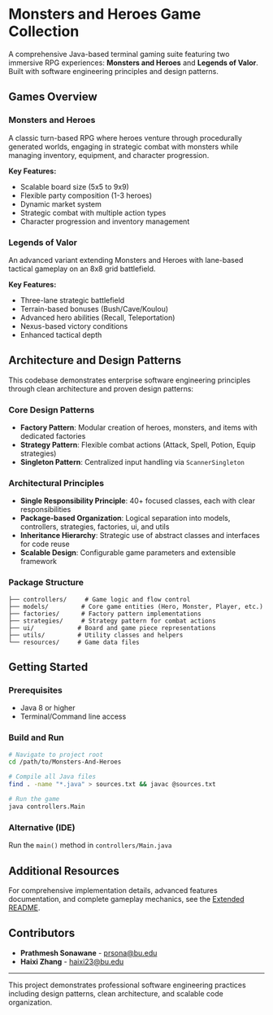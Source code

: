 # Monsters and Heroes Game Collection

A comprehensive Java-based terminal gaming suite featuring two immersive RPG experiences: **Monsters and Heroes** and **Legends of Valor**. Built with software engineering principles and design patterns.

## Games Overview

### Monsters and Heroes
A classic turn-based RPG where heroes venture through procedurally generated worlds, engaging in strategic combat with monsters while managing inventory, equipment, and character progression.

**Key Features:**
- Scalable board size (5x5 to 9x9)
- Flexible party composition (1-3 heroes)
- Dynamic market system
- Strategic combat with multiple action types
- Character progression and inventory management

### Legends of Valor
An advanced variant extending Monsters and Heroes with lane-based tactical gameplay on an 8x8 grid battlefield.

**Key Features:**
- Three-lane strategic battlefield
- Terrain-based bonuses (Bush/Cave/Koulou)
- Advanced hero abilities (Recall, Teleportation)
- Nexus-based victory conditions
- Enhanced tactical depth

## Architecture and Design Patterns

This codebase demonstrates enterprise software engineering principles through clean architecture and proven design patterns:

### Core Design Patterns
- **Factory Pattern**: Modular creation of heroes, monsters, and items with dedicated factories
- **Strategy Pattern**: Flexible combat actions (Attack, Spell, Potion, Equip strategies)
- **Singleton Pattern**: Centralized input handling via `ScannerSingleton`

### Architectural Principles
- **Single Responsibility Principle**: 40+ focused classes, each with clear responsibilities
- **Package-based Organization**: Logical separation into models, controllers, strategies, factories, ui, and utils
- **Inheritance Hierarchy**: Strategic use of abstract classes and interfaces for code reuse
- **Scalable Design**: Configurable game parameters and extensible framework

### Package Structure
```
├── controllers/     # Game logic and flow control
├── models/         # Core game entities (Hero, Monster, Player, etc.)
├── factories/      # Factory pattern implementations
├── strategies/     # Strategy pattern for combat actions
├── ui/            # Board and game piece representations
├── utils/         # Utility classes and helpers
└── resources/     # Game data files
```

## Getting Started

### Prerequisites
- Java 8 or higher
- Terminal/Command line access

### Build and Run
```bash
# Navigate to project root
cd /path/to/Monsters-And-Heroes

# Compile all Java files
find . -name "*.java" > sources.txt && javac @sources.txt

# Run the game
java controllers.Main
```

### Alternative (IDE)
Run the `main()` method in `controllers/Main.java`

## Additional Resources

For comprehensive implementation details, advanced features documentation, and complete gameplay mechanics, see the [Extended README](ExtendedReadMe.md).

## Contributors

- **Prathmesh Sonawane** - prsona@bu.edu
- **Haixi Zhang** - haixi23@bu.edu

---

This project demonstrates professional software engineering practices including design patterns, clean architecture, and scalable code organization.

